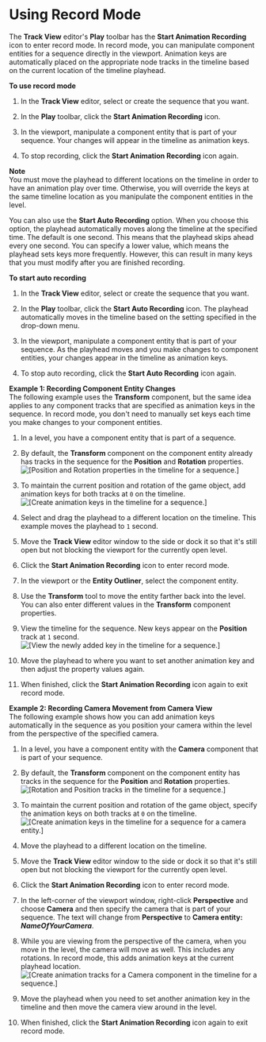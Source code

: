 # Using Record Mode<a name="cinematics-using-record-mode"></a>

The **Track View** editor's **Play** toolbar has the **Start Animation Recording** icon to enter record mode\. In record mode, you can manipulate component entities for a sequence directly in the viewport\. Animation keys are automatically placed on the appropriate node tracks in the timeline based on the current location of the timeline playhead\.

**To use record mode**

1. In the **Track View** editor, select or create the sequence that you want\.

1. In the **Play** toolbar, click the **Start Animation Recording** icon\.

1. In the viewport, manipulate a component entity that is part of your sequence\. Your changes will appear in the timeline as animation keys\.

1. To stop recording, click the **Start Animation Recording** icon again\. 

**Note**  
You must move the playhead to different locations on the timeline in order to have an animation play over time\. Otherwise, you will override the keys at the same timeline location as you manipulate the component entities in the level\.

You can also use the **Start Auto Recording** option\. When you choose this option, the playhead automatically moves along the timeline at the specified time\. The default is one second\. This means that the playhead skips ahead every one second\. You can specify a lower value, which means the playhead sets keys more frequently\. However, this can result in many keys that you must modify after you are finished recording\. 

**To start auto recording**

1. In the **Track View** editor, select or create the sequence that you want\.

1. In the **Play** toolbar, click the **Start Auto Recording** icon\. The playhead automatically moves in the timeline based on the setting specified in the drop\-down menu\. 

1. In the viewport, manipulate a component entity that is part of your sequence\. As the playhead moves and you make changes to component entities, your changes appear in the timeline as animation keys\.

1. To stop auto recording, click the **Start Auto Recording** icon again\.

**Example 1: Recording Component Entity Changes**  
The following example uses the **Transform** component, but the same idea applies to any component tracks that are specified as animation keys in the sequence\. In record mode, you don't need to manually set keys each time you make changes to your component entities\.  

1. In a level, you have a component entity that is part of a sequence\.

1. By default, the **Transform** component on the component entity already has tracks in the sequence for the **Position** and **Rotation** properties\.  
![\[Position and Rotation properties in the timeline for a sequence.\]](http://docs.aws.amazon.com/lumberyard/latest/userguide/images/cinematics-track-view-editor-using-record-mode-1.png)

1. To maintain the current position and rotation of the game object, add animation keys for both tracks at `0` on the timeline\.  
![\[Create animation keys in the timeline for a sequence.\]](http://docs.aws.amazon.com/lumberyard/latest/userguide/images/cinematics-track-view-editor-using-record-mode-2.png)

1. Select and drag the playhead to a different location on the timeline\. This example moves the playhead to `1` second\.

1. Move the **Track View** editor window to the side or dock it so that it's still open but not blocking the viewport for the currently open level\.

1. Click the **Start Animation Recording** icon to enter record mode\.

1. In the viewport or the **Entity Outliner**, select the component entity\.

1. Use the **Transform** tool to move the entity farther back into the level\. You can also enter different values in the **Transform** component properties\.

1. View the timeline for the sequence\. New keys appear on the **Position** track at `1` second\.  
![\[View the newly added key in the timeline for a sequence.\]](http://docs.aws.amazon.com/lumberyard/latest/userguide/images/cinematics-track-view-editor-using-record-mode-3.png)

1. Move the playhead to where you want to set another animation key and then adjust the property values again\.

1. When finished, click the **Start Animation Recording** icon again to exit record mode\.

**Example 2: Recording Camera Movement from Camera View**  
The following example shows how you can add animation keys automatically in the sequence as you position your camera within the level from the perspective of the specified camera\.  

1. In a level, you have a component entity with the **Camera** component that is part of your sequence\.

1. By default, the **Transform** component on the component entity has tracks in the sequence for the **Position** and **Rotation** properties\.  
![\[Rotation and Position tracks in the timeline for a sequence.\]](http://docs.aws.amazon.com/lumberyard/latest/userguide/images/cinematics-track-view-editor-using-record-mode-4.png)

1. To maintain the current position and rotation of the game object, specify the animation keys on both tracks at `0` on the timeline\.  
![\[Create animation keys in the timeline for a sequence for a camera entity.\]](http://docs.aws.amazon.com/lumberyard/latest/userguide/images/cinematics-track-view-editor-using-record-mode-5.png)

1. Move the playhead to a different location on the timeline\.

1. Move the **Track View** editor window to the side or dock it so that it's still open but not blocking the viewport for the currently open level\.

1. Click the **Start Animation Recording** icon to enter record mode\.

1. In the left\-corner of the viewport window, right\-click **Perspective** and choose **Camera** and then specify the camera that is part of your sequence\. The text will change from **Perspective** to **Camera entity: *NameOfYourCamera***\.

1. While you are viewing from the perspective of the camera, when you move in the level, the camera will move as well\. This includes any rotations\. In record mode, this adds animation keys at the current playhead location\.  
![\[Create animation tracks for a Camera component in the timeline for a sequence.\]](http://docs.aws.amazon.com/lumberyard/latest/userguide/images/cinematics-track-view-editor-using-record-mode-6.png)

1. Move the playhead when you need to set another animation key in the timeline and then move the camera view around in the level\.

1. When finished, click the **Start Animation Recording** icon again to exit record mode\.